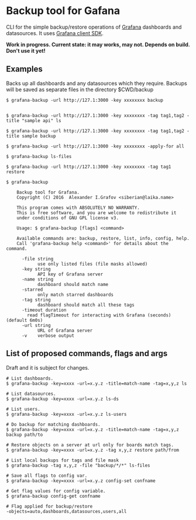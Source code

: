# Backup tool for Gafana

CLI for the simple backup/restore operations of [Grafana](https://grafana.com/) dashboards and datasources.
It uses [Grafana client SDK](https://github.com/grafana-tools/sdk).

**Work in progress. Current state: it may works, may not. Depends on build. Don't use it yet!**

## Examples

Backs up all dashboards and any datasources which they require. Backups will be saved as separate files in 
the directory $CWD/backup

    $ grafana-backup -url http://127.1:3000 -key xxxxxxxx backup


	$ grafana-backup -url http://127.1:3000 -key xxxxxxxx -tag tag1,tag2 -title "sample api" ls
		
	$ grafana-backup -url http://127.1:3000 -key xxxxxxxx -tag tag1,tag2 -title sample backup
	
	$ grafana-backup -url http://127.1:3000 -key xxxxxxxx -apply-for all
	
	$ grafana-backup ls-files
	
	$ grafana-backup -url http://127.1:3000 -key xxxxxxxx -tag tag1 restore

    $ grafana-backup

        Backup tool for Grafana.
        Copyright (C) 2016  Alexander I.Grafov <siberian@laika.name>
        
        This program comes with ABSOLUTELY NO WARRANTY.
        This is free software, and you are welcome to redistribute it
        under conditions of GNU GPL license v3.
        
        Usage: $ grafana-backup [flags] <command>
        
        Available commands are: backup, restore, list, info, config, help.
        Call 'grafana-backup help <command>' for details about the command.

          -file string
            	use only listed files (file masks allowed)
          -key string
            	API key of Grafana server
          -name string
            	dashboard should match name
          -starred
            	only match starred dashboards
          -tag string
            	dashboard should match all these tags
          -timeout duration
        	read flagTimeout for interacting with Grafana (seconds) (default 6m0s)
          -url string
            	URL of Grafana server
          -v	verbose output	
        
## List of proposed commands, flags and args

Draft and it is subject for changes.

	# List dashboards.
	$ grafana-backup -key=xxxx -url=x.y.z -title=match-name -tag=x,y,z ls

	# List datasources.
	$ grafana-backup -key=xxxx -url=x.y.z ls-ds

	# List users.
	$ grafana-backup -key=xxxx -url=x.y.z ls-users

	# Do backup for matching dashboards.
	$ grafana-backup -key=xxxx -url=x.y.z -title=match-name -tag=x,y,z backup path/to

	# Restore objects on a server at url only for boards match tags.
	$ grafana-backup -key=xxxx -url=x.y.z -tag x,y,z restore path/from

	# List local backups for tags and file mask
	$ grafana-backup -tag x,y,z -file "backup/*/*" ls-files 

	# Save all flags to config var.
	$ grafana-backup -key=xxxx -url=x.y.z config-set confname

	# Get flag values for config variable.
	$ grafana-backup config-get confname

	# Flag applied for backup/restore
	-objects=auto,dashboards,datasources,users,all
